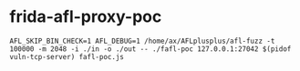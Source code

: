 # frida-afl-proxy-poc
```
AFL_SKIP_BIN_CHECK=1 AFL_DEBUG=1 /home/ax/AFLplusplus/afl-fuzz -t 100000 -m 2048 -i ./in -o ./out -- ./fafl-poc 127.0.0.1:27042 $(pidof vuln-tcp-server) fafl-poc.js
```
